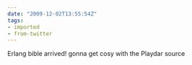 ```yaml
---
date: "2009-12-02T13:55:54Z"
tags:
- imported
- from-twitter
---
```

Erlang bible arrived! gonna get cosy with the Playdar source
